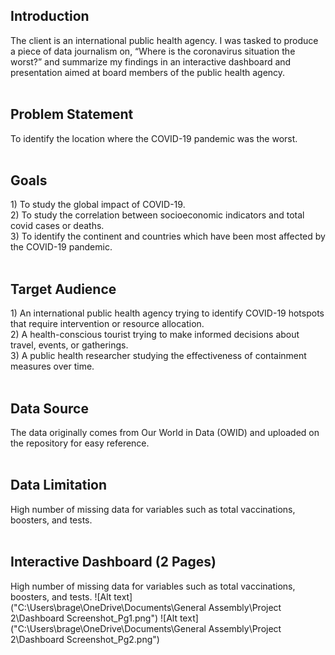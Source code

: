 <h2> Introduction </h2>
The client is an international public health agency. I was tasked to produce a piece of data journalism on, “Where is the coronavirus situation the worst?” and summarize my findings in an interactive dashboard and presentation aimed at board members of the public health agency.
<br>
<br>
<h2> Problem Statement </h2>
To identify the location where the COVID-19 pandemic was the worst.
<br>
<br>
<h2> Goals </h2>
1) To study the global impact of COVID-19.
<br/>2) To study the correlation between socioeconomic indicators and total covid cases or deaths.
<br/>3) To identify the continent and countries which have been most affected by the COVID-19 pandemic.
<br>
<br>
<h2> Target Audience </h2>
1) An international public health agency trying to identify COVID-19 hotspots that require intervention or resource allocation. <br>
2) A health-conscious tourist trying to make informed decisions about travel, events, or gatherings. <br>
3) A public health researcher studying the effectiveness of containment measures over time.
<br>
<br>
<h2> Data Source </h2>
The data originally comes from Our World in Data (OWID) and uploaded on the repository for easy reference.
<br>
<br>
<h2> Data Limitation </h2>
High number of missing data for variables such as total vaccinations, boosters, and tests.
<br>
<br>
<h2> Interactive Dashboard (2 Pages) </h2>
High number of missing data for variables such as total vaccinations, boosters, and tests.
![Alt text]("C:\Users\brage\OneDrive\Documents\General Assembly\Project 2\Dashboard Screenshot_Pg1.png")
![Alt text]("C:\Users\brage\OneDrive\Documents\General Assembly\Project 2\Dashboard Screenshot_Pg2.png")
